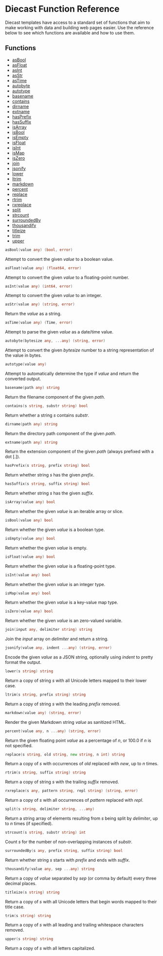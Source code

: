 # Diecast Function Reference

Diecast templates have access to a standard set of functions that aim to make
working with data and building web pages easier. Use the reference below to see
which functions are available and how to use them.

## Functions

- [asBool](#asBool)
- [asFloat](#asFloat)
- [asInt](#asInt)
- [asStr](#asStr)
- [asTime](#asTime)
- [autobyte](#autobyte)
- [autotype](#autotype)
- [basename](#basename)
- [contains](#contains)
- [dirname](#dirname)
- [extname](#extname)
- [hasPrefix](#hasPrefix)
- [hasSuffix](#hasSuffix)
- [isArray](#isArray)
- [isBool](#isBool)
- [isEmpty](#isEmpty)
- [isFloat](#isFloat)
- [isInt](#isInt)
- [isMap](#isMap)
- [isZero](#isZero)
- [join](#join)
- [jsonify](#jsonify)
- [lower](#lower)
- [ltrim](#ltrim)
- [markdown](#markdown)
- [percent](#percent)
- [replace](#replace)
- [rtrim](#rtrim)
- [rxreplace](#rxreplace)
- [split](#split)
- [strcount](#strcount)
- [surroundedBy](#surroundedBy)
- [thousandify](#thousandify)
- [titleize](#titleize)
- [trim](#trim)
- [upper](#upper)
<a name="asBool"></a>
```go
asBool(value any) (bool, error)
```
Attempt to convert the given *value* to a boolean value.

<a name="asFloat"></a>
```go
asFloat(value any) (float64, error)
```
Attempt to convert the given *value* to a floating-point number.

<a name="asInt"></a>
```go
asInt(value any) (int64, error)
```
Attempt to convert the given *value* to an integer.

<a name="asStr"></a>
```go
asStr(value any) (string, error)
```
Return the *value* as a string.

<a name="asTime"></a>
```go
asTime(value any) (Time, error)
```
Attempt to parse the given *value* as a date/time value.

<a name="autobyte"></a>
```go
autobyte(bytesize any, ...any) (string, error)
```
Attempt to convert the given *bytesize* number to a string representation of the value in bytes.

<a name="autotype"></a>
```go
autotype(value any)
```
Attempt to automatically determine the type if *value* and return the converted output.

<a name="basename"></a>
```go
basename(path any) string
```
Return the filename component of the given *path*.

<a name="contains"></a>
```go
contains(s string, substr string) bool
```
Return whether a string *s* contains *substr*.

<a name="dirname"></a>
```go
dirname(path any) string
```
Return the directory path component of the given *path*.

<a name="extname"></a>
```go
extname(path any) string
```
Return the extension component of the given *path* (always prefixed with a dot [.]).

<a name="hasPrefix"></a>
```go
hasPrefix(s string, prefix string) bool
```
Return whether string *s* has the given *prefix*.

<a name="hasSuffix"></a>
```go
hasSuffix(s string, suffix string) bool
```
Return whether string *s* has the given *suffix*.

<a name="isArray"></a>
```go
isArray(value any) bool
```
Return whether the given *value* is an iterable array or slice.

<a name="isBool"></a>
```go
isBool(value any) bool
```
Return whether the given *value* is a boolean type.

<a name="isEmpty"></a>
```go
isEmpty(value any) bool
```
Return whether the given *value* is empty.

<a name="isFloat"></a>
```go
isFloat(value any) bool
```
Return whether the given *value* is a floating-point type.

<a name="isInt"></a>
```go
isInt(value any) bool
```
Return whether the given *value* is an integer type.

<a name="isMap"></a>
```go
isMap(value any) bool
```
Return whether the given *value* is a key-value map type.

<a name="isZero"></a>
```go
isZero(value any) bool
```
Return whether the given *value* is an zero-valued variable.

<a name="join"></a>
```go
join(input any, delimiter string) string
```
Join the *input* array on *delimiter* and return a string.

<a name="jsonify"></a>
```go
jsonify(value any, indent ...any) (string, error)
```
Encode the given *value* as a JSON string, optionally using *indent* to pretty format the output.

<a name="lower"></a>
```go
lower(s string) string
```
Return a copy of string *s* with all Unicode letters mapped to their lower case.

<a name="ltrim"></a>
```go
ltrim(s string, prefix string) string
```
Return a copy of string *s* with the leading *prefix* removed.

<a name="markdown"></a>
```go
markdown(value any) (string, error)
```
Render the given Markdown string *value* as sanitized HTML.

<a name="percent"></a>
```go
percent(value any, n ...any) (string, error)
```
Return the given floating point *value* as a percentage of *n*, or 100.0 if *n* is not specified.

<a name="replace"></a>
```go
replace(s string, old string, new string, n int) string
```
Return a copy of *s* with occurrences of *old* replaced with *new*, up to *n* times.

<a name="rtrim"></a>
```go
rtrim(s string, suffix string) string
```
Return a copy of string *s* with the trailing *suffix* removed.

<a name="rxreplace"></a>
```go
rxreplace(s any, pattern string, repl string) (string, error)
```
Return a copy of *s* with all occurrences of *pattern* replaced with *repl*.

<a name="split"></a>
```go
split(s string, delimiter string, ...any)
```
Return a string array of elements resulting from *s* being split by *delimiter*, up to *n* times (if specified).

<a name="strcount"></a>
```go
strcount(s string, substr string) int
```
Count *s* for the number of non-overlapping instances of *substr*.

<a name="surroundedBy"></a>
```go
surroundedBy(s any, prefix string, suffix string) bool
```
Return whether string *s* starts with *prefix* and ends with *suffix*.

<a name="thousandify"></a>
```go
thousandify(value any, sep ...any) string
```
Return a copy of *value* separated by *sep* (or comma by default) every three decimal places.

<a name="titleize"></a>
```go
titleize(s string) string
```
Return a copy of *s* with all Unicode letters that begin words mapped to their title case.

<a name="trim"></a>
```go
trim(s string) string
```
Return a copy of *s* with all leading and trailing whitespace characters removed.

<a name="upper"></a>
```go
upper(s string) string
```
Return a copy of *s* with all letters capitalized.

